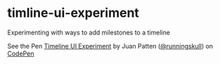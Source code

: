 timline-ui-experiment
=====================

Experimenting with ways to add milestones to a timeline

<p data-height="268" data-theme-id="0" data-slug-hash="wlLte" data-user="runningskull" data-default-tab="result" class='codepen'>See the Pen <a href='http://codepen.io/runningskull/pen/wlLte'>Timeline UI Experiment</a> by Juan Patten (<a href='http://codepen.io/runningskull'>@runningskull</a>) on <a href='http://codepen.io'>CodePen</a></p> <script async src="http://codepen.io/assets/embed/ei.js"></script>
